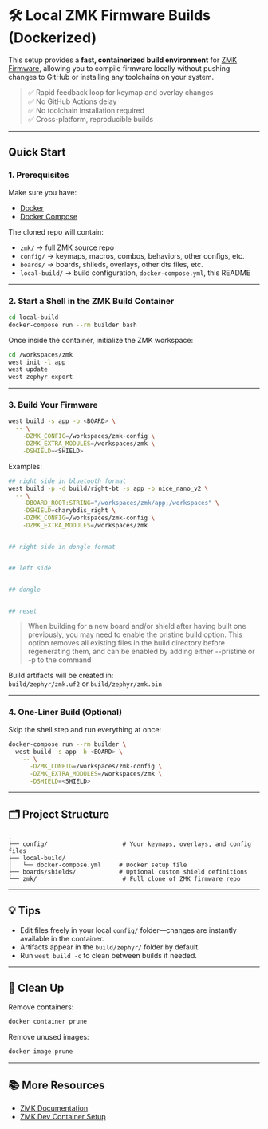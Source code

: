 # 🛠️ Local ZMK Firmware Builds (Dockerized)

This setup provides a **fast, containerized build environment** for [ZMK Firmware](https://zmk.dev), allowing you to compile firmware locally without pushing changes to GitHub or installing any toolchains on your system.

> ✅ Rapid feedback loop for keymap and overlay changes  
> ✅ No GitHub Actions delay  
> ✅ No toolchain installation required  
> ✅ Cross-platform, reproducible builds

---

## Quick Start

### 1. Prerequisites

Make sure you have:

- [Docker](https://docs.docker.com/get-docker/)
- [Docker Compose](https://docs.docker.com/compose/install/)

The cloned repo will contain:
- `zmk/` → full ZMK source repo
- `config/` → keymaps, macros, combos, behaviors, other configs, etc.
- `boards/` → boards, shileds, overlays, other dts files, etc.
- `local-build/` → build configuration, `docker-compose.yml`, this README

---

### 2. Start a Shell in the ZMK Build Container

```bash
cd local-build
docker-compose run --rm builder bash
```

Once inside the container, initialize the ZMK workspace:

```bash
cd /workspaces/zmk
west init -l app
west update
west zephyr-export
```

---

### 3. Build Your Firmware

```bash
west build -s app -b <BOARD> \
  -- \
    -DZMK_CONFIG=/workspaces/zmk-config \
    -DZMK_EXTRA_MODULES=/workspaces/zmk \
    -DSHIELD=<SHIELD>
```

Examples:

```bash
## right side in bluetooth format
west build -p -d build/right-bt -s app -b nice_nano_v2 \
  -- \
    -DBOARD_ROOT:STRING="/workspaces/zmk/app;/workspaces" \
    -DSHIELD=charybdis_right \
    -DZMK_CONFIG=/workspaces/zmk-config \
    -DZMK_EXTRA_MODULES=/workspaces/zmk


## right side in dongle format


## left side


## dongle


## reset

```
>When building for a new board and/or shield after having built one previously, you may need to enable the pristine build option. This option removes all existing files in the build directory before regenerating them, and can be enabled by adding either --pristine or -p to the command

Build artifacts will be created in:  
`build/zephyr/zmk.uf2` or `build/zephyr/zmk.bin`

---

### 4. One-Liner Build (Optional)

Skip the shell step and run everything at once:

```bash
docker-compose run --rm builder \
  west build -s app -b <BOARD> \
    -- \
      -DZMK_CONFIG=/workspaces/zmk-config \
      -DZMK_EXTRA_MODULES=/workspaces/zmk \
      -DSHIELD=<SHIELD>
```

---

## 🗂️ Project Structure

```
.
├── config/                     # Your keymaps, overlays, and config files
├── local-build/
│   └── docker-compose.yml     # Docker setup file
├── boards/shields/            # Optional custom shield definitions
└── zmk/                        # Full clone of ZMK firmware repo
```

---

## 💡 Tips

- Edit files freely in your local `config/` folder—changes are instantly available in the container.
- Artifacts appear in the `build/zephyr/` folder by default.
- Run `west build -c` to clean between builds if needed.

---

## 🧼 Clean Up

Remove containers:

```bash
docker container prune
```

Remove unused images:

```bash
docker image prune
```

---

## 📚 More Resources

- [ZMK Documentation](https://zmk.dev/docs)
- [ZMK Dev Container Setup](https://zmk.dev/docs/development/local-toolchain/setup/container)
